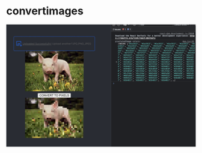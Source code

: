 # convertimages

![Example Image](https://github.com/ophiuchus44/convertimages/blob/main/example.png)



